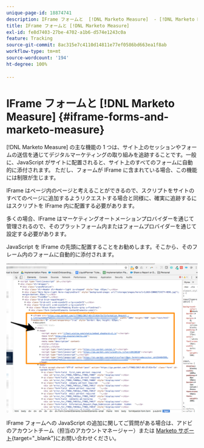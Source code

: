 ```yaml
---
unique-page-id: 18874741
description: IFrame フォームと  [!DNL Marketo Measure]  - [!DNL Marketo Measure] - 製品ドキュメント
title: IFrame フォームと [!DNL Marketo Measure]
exl-id: fe8d7403-27be-4702-a1b6-d574e1243c0a
feature: Tracking
source-git-commit: 8ac315e7c4110d14811e77ef0586bd663ea1f8ab
workflow-type: tm+mt
source-wordcount: '194'
ht-degree: 100%

---
```


# IFrame フォームと [!DNL Marketo Measure] {#iframe-forms-and-marketo-measure}

[!DNL Marketo Measure] の主な機能の 1 つは、サイト上のセッションやフォームの送信を通じてデジタルマーケティングの取り組みを追跡することです。一般に、JavaScript がサイトに配置されると、サイト上のすべてのフォームに自動的に添付されます。 ただし、フォームが IFrame に含まれている場合、この機能には制限が生じます。

IFrame はページ内のページと考えることができるので、スクリプトをサイトのすべてのページに追加するようリクエストする場合と同様に、確実に追跡するにはスクリプトを IFrame 内に配置する必要があります。

多くの場合、IFrame はマーケティングオートメーションプロバイダーを通じて管理されるので、そのプラットフォーム内またはフォームプロバイダーを通じて設定する必要があります。

JavaScript を IFrame の先頭に配置することをお勧めします。そこから、そのフレーム内のフォームに自動的に添付されます。

![](assets/1-1.png)

IFrame フォームへの JavaScript の追加に関してご質問がある場合は、アドビのアカウントチーム（担当のアカウントマネージャー）または [Marketo サポート](https://nation.marketo.com/t5/support/ct-p/Support){target="_blank"}にお問い合わせください。

